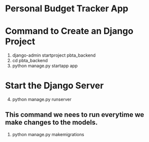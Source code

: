 # Personal Budget Tracker App

# Command  to Create  an Django Project

1. django-admin startproject pbta_backend 
2. cd pbta_backend 
3. python  manage.py startapp app

# Start the Django  Server
4. python  manage.py runserver

## This  command  we  nees to run everytime  we  make  changes  to  the models.
1. python  manage.py makemigrations